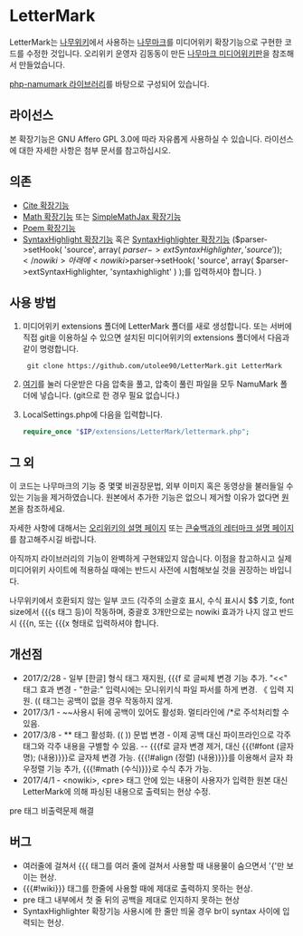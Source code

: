 # LetterMark
LetterMark는 [나무위키](https://namu.wiki)에서 사용하는 [나무마크](https://namu.wiki/w/%EB%82%98%EB%AC%B4%EC%9C%84%ED%82%A4:%ED%8E%B8%EC%A7%91%20%EB%8F%84%EC%9B%80%EB%A7%90)를 미디어위키 확장기능으로 구현한 코드를 수정한 것입니다. 오리위키 운영자 김동동이 만든 [나무마크 미디어위키판](https://github.com/Oriwiki/php-namumark-mediawiki/archive/master.zip)을 참조해서 만들었습니다.

[php-namumark 라이브러리](https://github.com/koreapyj/php-namumark)를 바탕으로 구성되어 있습니다.

## 라이선스
본 확장기능은 GNU Affero GPL 3.0에 따라 자유롭게 사용하실 수 있습니다. 라이선스에 대한 자세한 사항은 첨부 문서를 참고하십시오.

## 의존
- [Cite 확장기능](https://www.mediawiki.org/wiki/Extension:Cite)
- [Math 확장기능](https://www.mediawiki.org/wiki/Extension:Math) 또는 [SimpleMathJax 확장기능](https://www.mediawiki.org/wiki/Extension:SimpleMathJax)
- [Poem 확장기능](https://www.mediawiki.org/wiki/Extension:Poem)
- [SyntaxHighlight 확장기능](https://www.mediawiki.org/wiki/Extension:SyntaxHighlight) 혹은 [SyntaxHighlighter 확장기능](https://www.mediawiki.org/wiki/Extension:SyntaxHighlighter) (<nowiki>$parser->setHook( 'source', array( $parser->extSyntaxHighlighter, 'source' ) );</nowiki> 아래에 <nowiki>$parser->setHook( 'source', array( $parser->extSyntaxHighlighter, 'syntaxhighlight' ) );</nowiki>를 입력하셔야 합니다. )  
 
## 사용 방법
1. 미디어위키 extensions 폴더에 LetterMark 폴더를 새로 생성합니다. 또는 서버에 직접 git을 이용하실 수 있으면 설치된 미디어위키의 extensions 폴더에서 다음과 같이 명령합니다.

		git clone https://github.com/utolee90/LetterMark.git LetterMark

1. [여기](https://github.com/utolee90/LetterMark/archive/master.zip)를 눌러 다운받은 다음 압축을 풀고, 압축이 풀린 파일을 모두 NamuMark 폴더에 넣습니다. (git으로 한 경우 필요 없습니다.)
1. LocalSettings.php에 다음을 입력합니다.

    ```php
    require_once "$IP/extensions/LetterMark/lettermark.php";
    ```

	
## 그 외
이 코드는 나무마크의 기능 중 몇몇 비권장문법, 외부 이미지 혹은 동영상을 불러들일 수 있는 기능을 제거하였습니다. 원본에서 추가한 기능은 없으니 제거할 이유가 없다면 [원본](https://github.com/Oriwiki/php-namumark-mediawiki/archive/master.zip)을 참조하세요.

자세한 사항에 대해서는 [오리위키의 설명 페이지](http://oriwiki.net/%EB%8F%84%EC%9B%80%EB%A7%90:%EC%9C%84%ED%82%A4_%EB%AC%B8%EB%B2%95/%EB%82%98%EB%AC%B4%EB%A7%88%ED%81%AC) 또는 [큰숲백과의 레터마크 설명 페이지](https://bigforest.miraheze.org/wiki/큰숲백과:LetterMark/)를 참고해주시길 바랍니다.

아직까지 라이브러리의 기능이 완벽하게 구현돼있지 않습니다. 이점을 참고하시고 실제 미디어위키 사이트에 적용하실 때에는 반드시 사전에 시험해보실 것을 권장하는 바입니다.

나무위키에서 호환되지 않는 일부 코드 (각주의 소괄호 표시, 수식 표시시 $$ 기호, font size에서 {{{s 태그 등)이 작동하며, 중괄호 3개만으로는 nowiki 효과가 나지 않고 반드시 {{{n, 또는 {{{x 형태로 입력하셔야 합니다.

## 개선점 

- 2017/2/28 - 일부 [한글] 형식 태그 재지원, {{{f 로 글씨체 변경 기능 추가. "<<" 태그 효과 변경 - "한글:" 입력시에는 모니위키식 파일 파서를 하게 변경. 《 입력 지원. (( 태그는 공백이 없을 경우 작동하지 않게. 
- 2017/3/1 - <nowiki>~~</nowiki>사용시 뒤에 공백이 있어도 활성화. 멀티라인에 <nowiki>/*</nowiki>로 주석처리할 수 있음. 
- 2017/3/8 - <nowiki>**</nowiki> 태그 활성화. <nowiki>(( ))</nowiki> 문법 변경 - 이제 공백 대신 파이프라인으로 각주 태그와 각주 내용을 구별할 수 있음. 
-- <nowiki>{{{f</nowiki>로 글자 변경 제거, 대신 <nowiki>{{{!#font (글자명); (내용)}}}</nowiki>로 글자체 변경 가능. <nowiki>{{{!#align (정렬) (내용)}}}</nowiki>를 이용해서 글자 좌우정렬 기능 추가, <nowiki>{{{!#math (수식)}}}</nowiki>로 수식 추가 가능.
- 2017/4/1 - <nowiki><no</nowiki><nowiki>wiki></nowiki>, <nowiki><pr</nowiki><nowiki>e></nowiki> 태그 안에 있는 내용이 사용자가 입력한 원본 대신 LetterMark에 의해 파싱된 내용으로 출력되는 현상 수정.

pre  태그 비출력문제 해결   
## 버그
- 여러줄에 걸쳐서 <nowiki>{{{</nowiki> 태그를 여러 줄에 걸쳐서 사용할 때 내용물이 숨으면서 '{'만 보이는 현상.
- <nowiki>{{{#!wiki}}}</nowiki> 태그를 한줄에 사용할 때에 제대로 출력하지 못하는 현상.
- pre 태그 내부에서 첫 줄 뒤의 공백을 제대로 인지하지 못하는 현상 
- SyntaxHighlighter 확장기능 사용시에 한 줄만 띄울 경우 br이 syntax 사이에 입력되는 현상.
